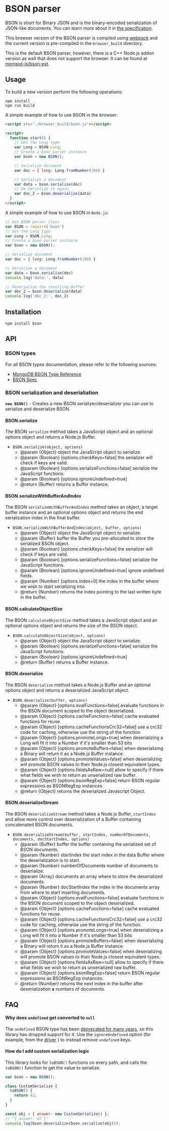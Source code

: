 # BSON parser

BSON is short for Bin­ary JSON and is the bin­ary-en­coded seri­al­iz­a­tion of JSON-like doc­u­ments. You can learn more about it in [the specification](http://bsonspec.org).

This browser version of the BSON parser is compiled using [webpack](https://webpack.js.org/) and the current version is pre-compiled in the `browser_build` directory.

This is the default BSON parser, however, there is a C++ Node.js addon version as well that does not support the browser. It can be found at [mongod-js/bson-ext](https://github.com/mongodb-js/bson-ext).

## Usage

To build a new version perform the following operations:

```
npm install
npm run build
```

A simple example of how to use BSON in the browser:

```html
<script src="./browser_build/bson.js"></script>

<script>
  function start() {
    // Get the Long type
    var Long = BSON.Long;
    // Create a bson parser instance
    var bson = new BSON();

    // Serialize document
    var doc = { long: Long.fromNumber(100) }

    // Serialize a document
    var data = bson.serialize(doc)
    // De serialize it again
    var doc_2 = bson.deserialize(data)
  }
</script>
```

A simple example of how to use BSON in `Node.js`:

```js
// Get BSON parser class
var BSON = require('bson')
// Get the Long type
var Long = BSON.Long;
// Create a bson parser instance
var bson = new BSON();

// Serialize document
var doc = { long: Long.fromNumber(100) }

// Serialize a document
var data = bson.serialize(doc)
console.log('data:', data)

// Deserialize the resulting Buffer
var doc_2 = bson.deserialize(data)
console.log('doc_2:', doc_2)
```

## Installation

`npm install bson`

## API

### BSON types

For all BSON types documentation, please refer to the following sources:

* [MongoDB BSON Type Reference](https://docs.mongodb.com/manual/reference/bson-types/)
* [BSON Spec](https://bsonspec.org/)

### BSON serialization and deserialiation

**`new BSON()`** - Creates a new BSON serializer/deserializer you can use to serialize and deserialize BSON.

#### BSON.serialize

The BSON `serialize` method takes a JavaScript object and an optional options object and returns a Node.js Buffer.

* `BSON.serialize(object, options)`
  * @param {Object} object the JavaScript object to serialize.
  * @param {Boolean} [options.checkKeys=false] the serializer will check if keys are valid.
  * @param {Boolean} [options.serializeFunctions=false] serialize the JavaScript functions.
  * @param {Boolean} [options.ignoreUndefined=true]
  * @return {Buffer} returns a Buffer instance.

#### BSON.serializeWithBufferAndIndex

The BSON `serializeWithBufferAndIndex` method takes an object, a target buffer instance and an optional options object and returns the end serialization index in the final buffer.

* `BSON.serializeWithBufferAndIndex(object, buffer, options)`
  * @param {Object} object the JavaScript object to serialize.
  * @param {Buffer} buffer the Buffer you pre-allocated to store the serialized BSON object.
  * @param {Boolean} [options.checkKeys=false] the serializer will check if keys are valid.
  * @param {Boolean} [options.serializeFunctions=false] serialize the JavaScript functions.
  * @param {Boolean} [options.ignoreUndefined=true] ignore undefined fields.
  * @param {Number} [options.index=0] the index in the buffer where we wish to start serializing into.
  * @return {Number} returns the index pointing to the last written byte in the buffer.

#### BSON.calculateObjectSize

The BSON `calculateObjectSize` method takes a JavaScript object and an optional options object and returns the size of the BSON object.

* `BSON.calculateObjectSize(object, options)`
  * @param {Object} object the JavaScript object to serialize.
  * @param {Boolean} [options.serializeFunctions=false] serialize the JavaScript functions.
  * @param {Boolean} [options.ignoreUndefined=true]
  * @return {Buffer} returns a Buffer instance.

#### BSON.deserialize

The BSON `deserialize` method takes a Node.js Buffer and an optional options object and returns a deserialized JavaScript object.

* `BSON.deserialize(buffer, options)`
  * @param {Object} [options.evalFunctions=false] evaluate functions in the BSON document scoped to the object deserialized.
  * @param {Object} [options.cacheFunctions=false] cache evaluated functions for reuse.
  * @param {Object} [options.cacheFunctionsCrc32=false] use a crc32 code for caching, otherwise use the string of the function.
  * @param {Object} [options.promoteLongs=true] when deserializing a Long will fit it into a Number if it's smaller than 53 bits
  * @param {Object} [options.promoteBuffers=false] when deserializing a Binary will return it as a Node.js Buffer instance.
  * @param {Object} [options.promoteValues=false] when deserializing will promote BSON values to their Node.js closest equivalent types.
  * @param {Object} [options.fieldsAsRaw=null] allow to specify if there what fields we wish to return as unserialized raw buffer.
  * @param {Object} [options.bsonRegExp=false] return BSON regular expressions as BSONRegExp instances.
  * @return {Object} returns the deserialized Javascript Object.

#### BSON.deserializeStream

The BSON `deserializeStream` method takes a Node.js Buffer, `startIndex` and allow more control over deserialization of a Buffer containing concatenated BSON documents.

* `BSON.deserializeStream(buffer, startIndex, numberOfDocuments, documents, docStartIndex, options)`
  * @param {Buffer} buffer the buffer containing the serialized set of BSON documents.
  * @param {Number} startIndex the start index in the data Buffer where the deserialization is to start.
  * @param {Number} numberOfDocuments number of documents to deserialize.
  * @param {Array} documents an array where to store the deserialized documents.
  * @param {Number} docStartIndex the index in the documents array from where to start inserting documents.
  * @param {Object} [options.evalFunctions=false] evaluate functions in the BSON document scoped to the object deserialized.
  * @param {Object} [options.cacheFunctions=false] cache evaluated functions for reuse.
  * @param {Object} [options.cacheFunctionsCrc32=false] use a crc32 code for caching, otherwise use the string of the function.
  * @param {Object} [options.promoteLongs=true] when deserializing a Long will fit it into a Number if it's smaller than 53 bits
  * @param {Object} [options.promoteBuffers=false] when deserializing a Binary will return it as a Node.js Buffer instance.
  * @param {Object} [options.promoteValues=false] when deserializing will promote BSON values to their Node.js closest equivalent types.
  * @param {Object} [options.fieldsAsRaw=null] allow to specify if there what fields we wish to return as unserialized raw buffer.
  * @param {Object} [options.bsonRegExp=false] return BSON regular expressions as BSONRegExp instances.
  * @return {Number} returns the next index in the buffer after deserialization **x** numbers of documents.

## FAQ

#### Why does `undefined` get converted to `null`

The `undefined` BSON type has been [deprecated for many years](http://bsonspec.org/spec.html), so this library has dropped support for it. Use the `ignoreUndefined` option (for example, from the [driver](http://mongodb.github.io/node-mongodb-native/2.2/api/MongoClient.html#connect) ) to instead remove `undefined` keys.

#### How do I add custom serialization logic

This library looks for `toBSON()` functions on every path, and calls the `toBSON()` function to get the value to serialize.

```javascript
var bson = new BSON();

class CustomSerialize {
  toBSON() {
    return 42;
  }
}

const obj = { answer: new CustomSerialize() };
// "{ answer: 42 }"
console.log(bson.deserialize(bson.serialize(obj)));
```
